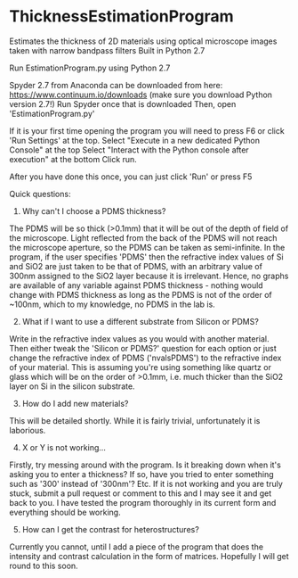 # ThicknessEstimationProgram
Estimates the thickness of 2D materials using optical microscope images taken with narrow bandpass filters
Built in Python 2.7

Run EstimationProgram.py using Python 2.7

Spyder 2.7 from Anaconda can be downloaded from here:
https://www.continuum.io/downloads (make sure you download Python version 2.7!)
Run Spyder once that is downloaded
Then, open 'EstimationProgram.py'

If it is your first time opening the program you will need to press F6 or click 'Run Settings' at the top.
Select "Execute in a new dedicated Python Console" at the top
Select "Interact with the Python console after execution" at the bottom
Click run.

After you have done this once, you can just click 'Run' or press F5

Quick questions:
1) Why can't I choose a PDMS thickness?

The PDMS will be so thick (>0.1mm) that it will be out of the depth of field of the microscope. Light reflected from the back of the PDMS will not reach the microscope aperture, so the PDMS can be taken as semi-infinite.
In the program, if the user specifies 'PDMS' then the refractive index values of Si and SiO2 are just taken to be that of PDMS, with an arbitrary value of 300nm assigned to the SiO2 layer because it is irrelevant.
Hence, no graphs are available of any variable against PDMS thickness - nothing would change with PDMS thickness as long as the PDMS is not of the order of ~100nm, which to my knowledge, no PDMS in the lab is.

2) What if I want to use a different substrate from Silicon or PDMS?

Write in the refractive index values as you would with another material. Then either tweak the 'Silicon or PDMS?' question for each option or just change the refractive index of PDMS ('nvalsPDMS') to the refractive index of your material. This is assuming you're using something like quartz or glass which will be on the order of >0.1mm, i.e. much thicker than the SiO2 layer on Si in the silicon substrate.

3) How do I add new materials?

This will be detailed shortly. While it is fairly trivial, unfortunately it is laborious.

4) X or Y is not working...

Firstly, try messing around with the program. Is it breaking down when it's asking you to enter a thickness? If so, have you tried to enter something such as '300' instead of '300nm'? Etc.
If it is not working and you are truly stuck, submit a pull request or comment to this and I may see it and get back to you.
I have tested the program thoroughly in its current form and everything should be working.

5) How can I get the contrast for heterostructures?

Currently you cannot, until I add a piece of the program that does the intensity and contrast calculation in the form of matrices. Hopefully I will get round to this soon.
